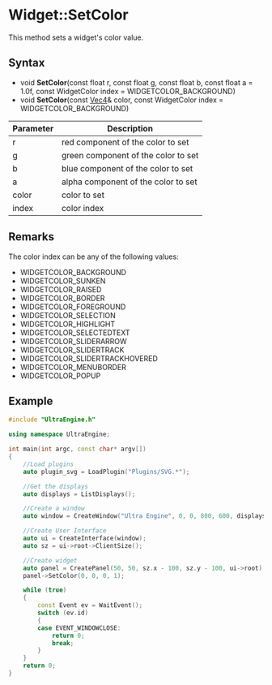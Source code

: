 # Widget::SetColor #
This method sets a widget's color value.

## Syntax ##
- void **SetColor**(const float r, const float g, const float b, const float a = 1.0f, const WidgetColor index = WIDGETCOLOR_BACKGROUND)
- void **SetColor**(const [Vec4](Vec4.md)& color, const WidgetColor index = WIDGETCOLOR_BACKGROUND)

| Parameter | Description |
| --- | --- |
| r | red component of the color to set |
| g | green component of the color to set |
| b | blue component of the color to set |
| a | alpha component of the color to set |
| color | color to set |
| index | color index |

## Remarks ##

 The color index can be any of the following values:

- WIDGETCOLOR_BACKGROUND
- WIDGETCOLOR_SUNKEN
- WIDGETCOLOR_RAISED
- WIDGETCOLOR_BORDER
- WIDGETCOLOR_FOREGROUND
- WIDGETCOLOR_SELECTION
- WIDGETCOLOR_HIGHLIGHT
- WIDGETCOLOR_SELECTEDTEXT
- WIDGETCOLOR_SLIDERARROW
- WIDGETCOLOR_SLIDERTRACK
- WIDGETCOLOR_SLIDERTRACKHOVERED
- WIDGETCOLOR_MENUBORDER
- WIDGETCOLOR_POPUP

## Example

```c++
#include "UltraEngine.h"

using namespace UltraEngine;

int main(int argc, const char* argv[])
{
    //Load plugins
    auto plugin_svg = LoadPlugin("Plugins/SVG.*");

    //Get the displays
    auto displays = ListDisplays();

    //Create a window
    auto window = CreateWindow("Ultra Engine", 0, 0, 800, 600, displays[0]);

    //Create User Interface
    auto ui = CreateInterface(window);
    auto sz = ui->root->ClientSize();

    //Create widget
    auto panel = CreatePanel(50, 50, sz.x - 100, sz.y - 100, ui->root);
    panel->SetColor(0, 0, 0, 1);

    while (true)
    {
        const Event ev = WaitEvent();
        switch (ev.id)
        {
        case EVENT_WINDOWCLOSE:
            return 0;
            break;
        }
    }
    return 0;
}
```
